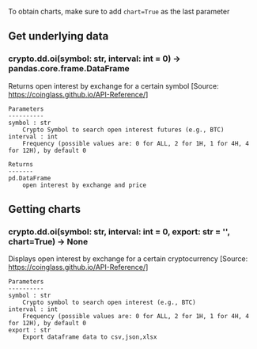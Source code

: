 To obtain charts, make sure to add `chart=True` as the last parameter

## Get underlying data 
### crypto.dd.oi(symbol: str, interval: int = 0) -> pandas.core.frame.DataFrame

Returns open interest by exchange for a certain symbol
    [Source: https://coinglass.github.io/API-Reference/]

    Parameters
    ----------
    symbol : str
        Crypto Symbol to search open interest futures (e.g., BTC)
    interval : int
        Frequency (possible values are: 0 for ALL, 2 for 1H, 1 for 4H, 4 for 12H), by default 0

    Returns
    -------
    pd.DataFrame
        open interest by exchange and price

## Getting charts 
### crypto.dd.oi(symbol: str, interval: int = 0, export: str = '', chart=True) -> None

Displays open interest by exchange for a certain cryptocurrency
    [Source: https://coinglass.github.io/API-Reference/]

    Parameters
    ----------
    symbol : str
        Crypto symbol to search open interest (e.g., BTC)
    interval : int
        Frequency (possible values are: 0 for ALL, 2 for 1H, 1 for 4H, 4 for 12H), by default 0
    export : str
        Export dataframe data to csv,json,xlsx
